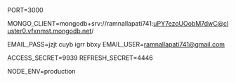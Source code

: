 PORT=3000

MONGO_CLIENT=mongodb+srv://ramnallapati741:uPY7ezoUOobM7dwC@cluster0.vfxnmst.mongodb.net/

EMAIL_PASS=jzjt cuyb igrr bbxy
EMAIL_USER=ramnallapati741@gmail.com

ACCESS_SECRET=9939
REFRESH_SECRET=4446

NODE_ENV=production
